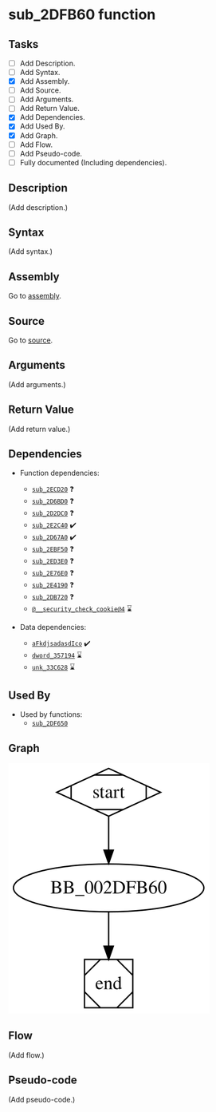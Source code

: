 # sub_2DFB60 function

## Tasks

- [ ] Add Description.
- [ ] Add Syntax.
- [X] Add Assembly.
- [ ] Add Source.
- [ ] Add Arguments.
- [ ] Add Return Value.
- [X] Add Dependencies.
- [X] Add Used By.
- [X] Add Graph.
- [ ] Add Flow.
- [ ] Add Pseudo-code.
- [ ] Fully documented (Including dependencies).

## Description

(Add description.)

## Syntax

(Add syntax.)

## Assembly

Go to [assembly](../asm/sub_2DFB60.asm).

## Source

Go to [source](../cc/sub_2DFB60.cc).

## Arguments

(Add arguments.)

## Return Value

(Add return value.)

## Dependencies

* Function dependencies:
  * [`sub_2ECD20`](sub_2ECD20.md) ❓
  * [`sub_2D6BD0`](sub_2D6BD0.md) ❓
  * [`sub_2D2DC0`](sub_2D2DC0.md) ❓
  * [`sub_2E2C40`](sub_2E2C40.md) ✔️
  * [`sub_2D67A0`](sub_2D67A0.md) ✔️
  * [`sub_2EBF50`](sub_2EBF50.md) ❓
  * [`sub_2ED3E0`](sub_2ED3E0.md) ❓
  * [`sub_2E76E0`](sub_2E76E0.md) ❓
  * [`sub_2E4190`](sub_2E4190.md) ❓
  * [`sub_2DB720`](sub_2DB720.md) ❓
  * [`@__security_check_cookie@4`](@__security_check_cookie@4.md) ⌛

* Data dependencies:
  * [`aFkdjsadasdIco`](aFkdjsadasdIco.md) ✔️
  * [`dword_357194`](dword_357194.md) ⌛
  * [`unk_33C628`](unk_33C628.md) ⌛

## Used By

* Used by functions:
  * [`sub_2DF650`](sub_2DF650.md)

## Graph

![sub_2DFB60 Graph](../svg/sub_2DFB60.svg "sub_2DFB60 Graph")

## Flow

(Add flow.)

## Pseudo-code

(Add pseudo-code.)


